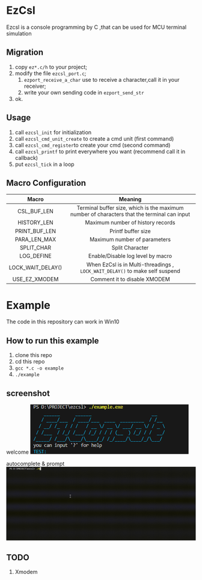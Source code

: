 # EzCsl
Ezcsl is a console programming by C ,that can be used for MCU terminal simulation

## Migration
1. copy `ez*.c/h` to your project;
2. modify the file `ezcsl_port.c`;
    1. `ezport_receive_a_char` use to receive a character,call it in your receiver;
    2. write your own sending code in `ezport_send_str`
3. ok.

## Usage
1. call `ezcsl_init` for initialization
2. call `ezcsl_cmd_unit_create` to create a cmd unit (first command)
3. call `ezcsl_cmd_register`to create your cmd (second command)
4. call `ezcsl_printf` to print everywhere you want (recommend call it in callback)
5. put `ezcsl_tick` in a loop

## Macro Configuration
|Macro|Meaning|
|:--:|:--:|
|CSL_BUF_LEN|Terminal buffer size, which is the maximum number of characters that the terminal can input|
|HISTORY_LEN     |Maximum number of history records|        
|PRINT_BUF_LEN   |Printf buffer size|
|PARA_LEN_MAX    |Maximum number of parameters|
|SPLIT_CHAR    |Split Character|
|LOG_DEFINE    |Enable/Disable log level by macro|
|LOCK_WAIT_DELAY()    |When EzCsl is in Multi-threadings , `LOCK_WAIT_DELAY()` to make self suspend|
|USE_EZ_XMODEM    |Comment it to disable XMODEM|


# Example 
The code in this repository can work in Win10

## How to run this example
1. clone this repo
2. cd this repo
3. `gcc *.c -o example`
4. `./example`

## screenshot
welcome
![](./screenshot/welcome.png)

autocomplete & prompt
![](./screenshot/autocomplete.gif)


## TODO
1. Xmodem
